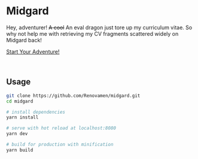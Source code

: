 # Midgard

Hey, adventurer! ~~A cool~~ An eval dragon just tore up my curriculum vitae. So why not help me with retrieving my CV fragments scattered widely on Midgard back!

[Start Your Adventure!](http://midgard.renovamen.ink)

&nbsp;

## Usage

```bash
git clone https://github.com/Renovamen/midgard.git
cd midgard

# install dependencies
yarn install

# serve with hot reload at localhost:8080
yarn dev

# build for production with minification
yarn build
```